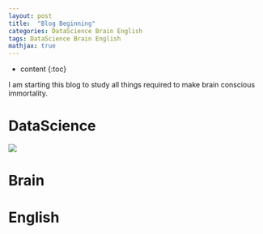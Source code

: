 ```yaml
---
layout: post
title:  "Blog Beginning"
categories: DataScience Brain English
tags: DataScience Brain English
mathjax: true
---
```


* content
{:toc}

I am starting this blog to study all things required to make brain conscious immortality.




# DataScience



![](https://gw.alicdn.com/imgextra/i1/O1CN01WPKEIm1RfFU3WNga3_!!6000000002138-2-tps-233-197.png)


# Brain


# English
